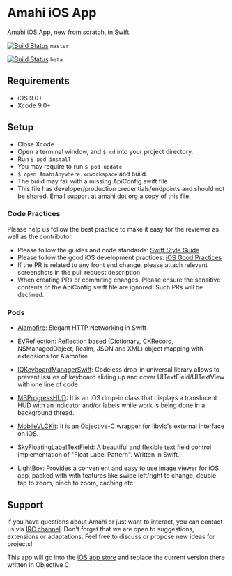 # Amahi iOS App
Amahi iOS App, new from scratch, in Swift.

[![Build Status](https://travis-ci.org/amahi/ios.svg?branch=master)](https://travis-ci.org/amahi/ios) `master`

[![Build Status](https://travis-ci.org/amahi/ios.svg?branch=beta)](https://travis-ci.org/amahi/ios) `beta`

## Requirements

- iOS 9.0+
- Xcode 9.0+

## Setup
- Close Xcode
- Open a terminal window, and `$ cd` into your project directory.
- Run `$ pod install`
- You may require to run `$ pod update`
- `$ open AmahiAnywhere.xcworkspace` and build.
- The build may fail with a missing ApiConfig.swift file
- This file has developer/production credentials/endpoints and should not be shared. Email support at amahi dot org a copy of this file. 

### Code Practices
Please help us follow the best practice to make it easy for the reviewer as well as the contributor.
* Please follow the guides and code standards: [Swift Style Guide](https://github.com/linkedin/swift-style-guide)
* Please follow the good iOS development practices: [iOS Good Practices](https://github.com/futurice/ios-good-practices)
* If the PR is related to any front end change, please attach relevant screenshots in the pull request description.
* When creating PRs or commiting changes. Please ensure the sensitive contents of the ApiConfig.swift file are ignored. Such PRs will be declined.

### Pods
- [Alamofire](https://github.com/Alamofire/Alamofire): Elegant HTTP Networking in Swift

- [EVReflection](https://github.com/evermeer/EVReflection): Reflection based (Dictionary, CKRecord, NSManagedObject, Realm, JSON and XML) object mapping with extensions for Alamofire

- [IQKeyboardManagerSwift](https://github.com/hackiftekhar/IQKeyboardManager): Codeless drop-in universal library allows to prevent issues of keyboard sliding up and cover UITextField/UITextView with one line of code

- [MBProgressHUD](https://github.com/jdg/MBProgressHUD): It is an iOS drop-in class that displays a translucent HUD with an indicator and/or labels while work is being done in a background thread.

- [MobileVLCKit](https://code.videolan.org/videolan/VLCKit.git): It is an Objective-C wrapper for libvlc's external interface on iOS.

- [SkyFloatingLabelTextField](https://github.com/Skyscanner/SkyFloatingLabelTextField): A beautiful and flexible text field control implementation of "Float Label Pattern". Written in Swift.

- [LightBox](https://github.com/hyperoslo/Lightbox): Provides a convenient and easy to use image viewer for iOS app, packed with with features like swipe left/right to change, double tap to zoom, pinch to zoom, caching etc.

## Support

If you have questions about Amahi or just want to interact, you can contact us via [IRC channel](http://talk.amahi.org). Don't forget that we are open to suggestions, extensions or adaptations. Feel free to discuss or propose new ideas for projects!


This app will go into the [iOS app store](https://itunes.apple.com/us/app/amahi/id761559919) and replace the current version there written in Objective C.
